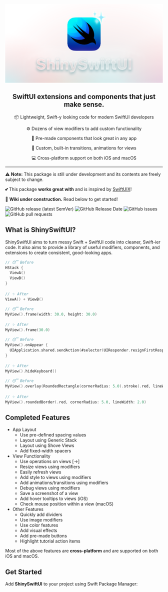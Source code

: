 ![Social Preview](./Assets/Social%20Preview%20(640).png)

<h2 align="center">SwiftUI extensions and components that just make sense.</h2>

<p align="center">📦 Lightweight, Swift-y looking code for modern SwiftUI developers</p>
<p align="center">⚙️ Dozens of view modifiers to add custom functionality</p>
<p align="center">🧩 Pre-made components that look great in any app</p>
<p align="center">💨 Custom, built-in transitions, animations for views</p>
<p align="center">💻 Cross-platform support on both iOS and macOS</p>








***

⚠️ **Note:** This package is still under development and its contents are freely subject to change.

💕 This package **works great with** and is inspired by [SwiftUIX](https://github.com/SwiftUIX/SwiftUIX)!

🚧 **Wiki under construction.** Read below to get started!

![GitHub release (latest SemVer)](https://img.shields.io/github/v/release/Flowductive/shiny-swift-ui?label=version)
![GitHub Release Date](https://img.shields.io/github/release-date/Flowductive/shiny-swift-ui?label=latest%20release)
![GitHub issues](https://img.shields.io/github/issues/Flowductive/shiny-swift-ui)
![GitHub pull requests](https://img.shields.io/github/issues-pr/Flowductive/shiny-swift-ui)

## What is ShinySwiftUI?

ShinySwiftUI aims to turn messy Swift + SwiftUI code into cleaner, Swift-ier code. It also aims to provide a library of useful modifiers, components, and extensions to create consistent, good-looking apps.

```swift
// 😴 Before
HStack {
  ViewA()
  ViewB()
}

// ✨ After
ViewA() + ViewB()
```

```swift
// 😴 Before
MyView().frame(width: 30.0, height: 30.0)

// ✨ After
MyView().frame(30.0)
```

```swift
// 😴 Before
MyView().onAppear {
  UIApplication.shared.sendAction(#selector(UIResponder.resignFirstResponder), to: nil, from: nil, for: nil)
}

// ✨ After
MyView().hideKeyboard()
```

```swift
// 😴 Before
MyView().overlay(RoundedRectangle(cornerRadius: 5.0).stroke(.red, lineWidth: 2.0))

// ✨ After
MyView().roundedBorder(.red, cornerRadius: 5.0, lineWidth: 2.0)
```

## Completed Features

- App Layout
  - Use pre-defined spacing values
  - Layout using Generic Stack
  - Layout using Shove Views
  - Add fixed-width spacers
- View Functionality
  - Use operations on views [→]
  - Resize views using modifiers
  - Easily refresh views
  - Add style to views using modifiers
  - Add animations/transitions using modifiers
  - Debug views using modifiers
  - Save a screenshot of a view
  - Add hover tooltips to views (iOS)
  - Check mouse position within a view (macOS)
- Other Features
  - Quickly add dividers
  - Use image modifiers
  - Use color features
  - Add visual effects
  - Add pre-made buttons
  - Highlight tutorial action items

Most of the above features are **cross-platform** and are supported on both iOS and macOS.

## Get Started

Add **ShinySwiftUI** to your project using Swift Package Manager:
